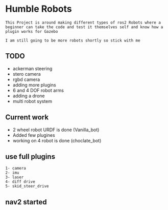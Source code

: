 # Humble Robots
    This Project is around making different types of ros2 Robots where a beginner can take the code and test it themselves self and know how a plugin works for Gazebo

    I am still going to be more robots shortly so stick with me


## TODO

- ackerman steering
- stero camera
- rgbd camera
- adding more plugins
- 6 and 4 DOF robot arms
- adding a drone 
- multi robot system

## Current work 

- 2 wheel robot URDF is done (Vanilla_bot)
- Added few plugines
- working on 4 robot is done (choclate_bot)

## use full plugins 
    1- camera
    2- imu
    3- laser
    4- diff drive
    5- skid_steer_drive


## nav2 started